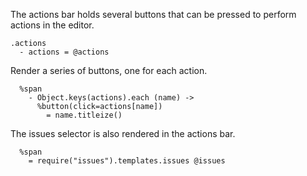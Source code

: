 The actions bar holds several buttons that can be pressed to perform actions in
the editor.

    .actions
      - actions = @actions

Render a series of buttons, one for each action.

      %span
        - Object.keys(actions).each (name) ->
          %button(click=actions[name])
            = name.titleize()

The issues selector is also rendered in the actions bar.

      %span
        = require("issues").templates.issues @issues
